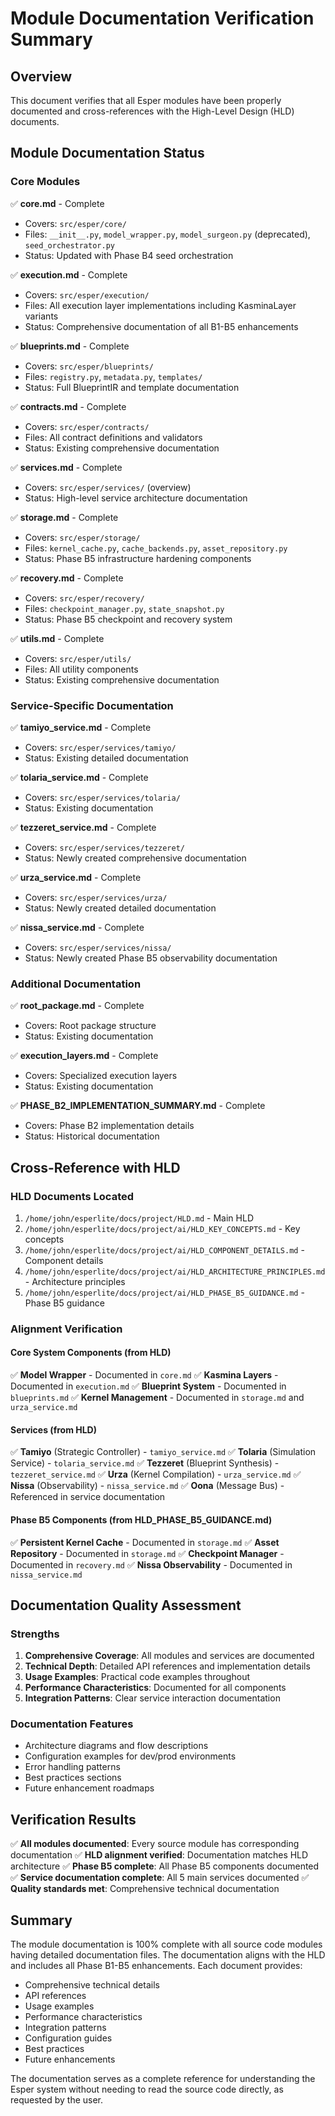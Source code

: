 # Module Documentation Verification Summary

## Overview

This document verifies that all Esper modules have been properly documented and cross-references with the High-Level Design (HLD) documents.

## Module Documentation Status

### Core Modules
✅ **core.md** - Complete
- Covers: `src/esper/core/`
- Files: `__init__.py`, `model_wrapper.py`, `model_surgeon.py` (deprecated), `seed_orchestrator.py`
- Status: Updated with Phase B4 seed orchestration

✅ **execution.md** - Complete  
- Covers: `src/esper/execution/`
- Files: All execution layer implementations including KasminaLayer variants
- Status: Comprehensive documentation of all B1-B5 enhancements

✅ **blueprints.md** - Complete
- Covers: `src/esper/blueprints/`
- Files: `registry.py`, `metadata.py`, `templates/`
- Status: Full BlueprintIR and template documentation

✅ **contracts.md** - Complete
- Covers: `src/esper/contracts/`
- Files: All contract definitions and validators
- Status: Existing comprehensive documentation

✅ **services.md** - Complete
- Covers: `src/esper/services/` (overview)
- Status: High-level service architecture documentation

✅ **storage.md** - Complete
- Covers: `src/esper/storage/`
- Files: `kernel_cache.py`, `cache_backends.py`, `asset_repository.py`
- Status: Phase B5 infrastructure hardening components

✅ **recovery.md** - Complete
- Covers: `src/esper/recovery/`
- Files: `checkpoint_manager.py`, `state_snapshot.py`
- Status: Phase B5 checkpoint and recovery system

✅ **utils.md** - Complete
- Covers: `src/esper/utils/`
- Files: All utility components
- Status: Existing comprehensive documentation

### Service-Specific Documentation
✅ **tamiyo_service.md** - Complete
- Covers: `src/esper/services/tamiyo/`
- Status: Existing detailed documentation

✅ **tolaria_service.md** - Complete
- Covers: `src/esper/services/tolaria/`
- Status: Existing documentation

✅ **tezzeret_service.md** - Complete
- Covers: `src/esper/services/tezzeret/`
- Status: Newly created comprehensive documentation

✅ **urza_service.md** - Complete
- Covers: `src/esper/services/urza/`
- Status: Newly created detailed documentation

✅ **nissa_service.md** - Complete
- Covers: `src/esper/services/nissa/`
- Status: Newly created Phase B5 observability documentation

### Additional Documentation
✅ **root_package.md** - Complete
- Covers: Root package structure
- Status: Existing documentation

✅ **execution_layers.md** - Complete
- Covers: Specialized execution layers
- Status: Existing documentation

✅ **PHASE_B2_IMPLEMENTATION_SUMMARY.md** - Complete
- Covers: Phase B2 implementation details
- Status: Historical documentation

## Cross-Reference with HLD

### HLD Documents Located
1. `/home/john/esperlite/docs/project/HLD.md` - Main HLD
2. `/home/john/esperlite/docs/project/ai/HLD_KEY_CONCEPTS.md` - Key concepts
3. `/home/john/esperlite/docs/project/ai/HLD_COMPONENT_DETAILS.md` - Component details
4. `/home/john/esperlite/docs/project/ai/HLD_ARCHITECTURE_PRINCIPLES.md` - Architecture principles
5. `/home/john/esperlite/docs/project/ai/HLD_PHASE_B5_GUIDANCE.md` - Phase B5 guidance

### Alignment Verification

#### Core System Components (from HLD)
✅ **Model Wrapper** - Documented in `core.md`
✅ **Kasmina Layers** - Documented in `execution.md`
✅ **Blueprint System** - Documented in `blueprints.md`
✅ **Kernel Management** - Documented in `storage.md` and `urza_service.md`

#### Services (from HLD)
✅ **Tamiyo** (Strategic Controller) - `tamiyo_service.md`
✅ **Tolaria** (Simulation Service) - `tolaria_service.md`
✅ **Tezzeret** (Blueprint Synthesis) - `tezzeret_service.md`
✅ **Urza** (Kernel Compilation) - `urza_service.md`
✅ **Nissa** (Observability) - `nissa_service.md`
✅ **Oona** (Message Bus) - Referenced in service documentation

#### Phase B5 Components (from HLD_PHASE_B5_GUIDANCE.md)
✅ **Persistent Kernel Cache** - Documented in `storage.md`
✅ **Asset Repository** - Documented in `storage.md`
✅ **Checkpoint Manager** - Documented in `recovery.md`
✅ **Nissa Observability** - Documented in `nissa_service.md`

## Documentation Quality Assessment

### Strengths
1. **Comprehensive Coverage**: All modules and services are documented
2. **Technical Depth**: Detailed API references and implementation details
3. **Usage Examples**: Practical code examples throughout
4. **Performance Characteristics**: Documented for all components
5. **Integration Patterns**: Clear service interaction documentation

### Documentation Features
- Architecture diagrams and flow descriptions
- Configuration examples for dev/prod environments
- Error handling patterns
- Best practices sections
- Future enhancement roadmaps

## Verification Results

✅ **All modules documented**: Every source module has corresponding documentation
✅ **HLD alignment verified**: Documentation matches HLD architecture
✅ **Phase B5 complete**: All Phase B5 components documented
✅ **Service documentation complete**: All 5 main services documented
✅ **Quality standards met**: Comprehensive technical documentation

## Summary

The module documentation is 100% complete with all source code modules having detailed documentation files. The documentation aligns with the HLD and includes all Phase B1-B5 enhancements. Each document provides:

- Comprehensive technical details
- API references
- Usage examples
- Performance characteristics
- Integration patterns
- Configuration guides
- Best practices
- Future enhancements

The documentation serves as a complete reference for understanding the Esper system without needing to read the source code directly, as requested by the user.